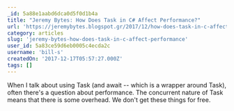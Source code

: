 ```yaml
---
_id: 5a88e1aabd6dca0d5f0d1b4a
title: "Jeremy Bytes: How Does Task in C# Affect Performance?"
url: 'https://jeremybytes.blogspot.gr/2017/12/how-does-task-in-c-affect-performance.html'
category: articles
slug: 'jeremy-bytes-how-does-task-in-c-affect-performance'
user_id: 5a83ce59d6eb0005c4ecda2c
username: 'bill-s'
createdOn: '2017-12-17T05:57:27.000Z'
tags: []
---
```


When I talk about using Task (and await -- which is a wrapper around Task), often there's a question about performance. The concurrent nature of Task means that there is some overhead. We don't get these things for free.
